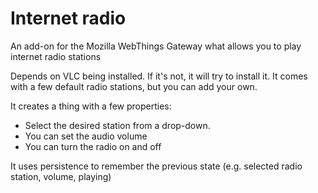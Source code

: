 # Internet radio
An add-on for the Mozilla WebThings Gateway what allows you to play internet radio stations

Depends on VLC being installed. If it's not, it will try to install it.
It comes with a few default radio stations, but you can add your own.

It creates a thing with a few properties:
- Select the desired station from a drop-down.
- You can set the audio volume
- You can turn the radio on and off

It uses persistence to remember the previous state (e.g. selected radio station, volume, playing)

